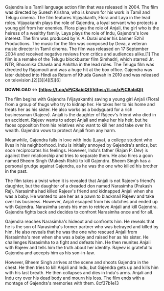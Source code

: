 
 
Gajendra is a Tamil language action film that was released in 2004. The film was directed by Suresh Krishna, who is known for his work in Tamil and Telugu cinema. The film features Vijayakanth, Flora and Laya in the lead roles. Vijayakanth plays the role of Gajendra, a loyal servant who protects a young girl from her enemies. Flora plays the role of Anjali, the girl who is the heiress of a wealthy family. Laya plays the role of Indu, Gajendra's love interest. The film was produced by V. A. Durai under his banner Ezhil Productions. The music for the film was composed by Deva, a veteran music director in Tamil cinema. The film was released on 17 September 2004 and received negative reviews from critics and audiences alike.[1] The film is a remake of the Telugu blockbuster film Simhadri, which starred Jr. NTR, Bhoomika Chawla and Ankitha in the lead roles. The Telugu film was directed by Rajamouli and was a huge hit at the box office. Gajendra was later dubbed into Hindi as Return of Khuda Gawah in 2010 and was released on television.[2][3][4][5][6]
 
**DOWNLOAD ↔ [https://t.co/xPjC8abiQt](https://t.co/xPjC8abiQt)**


  
The film begins with Gajendra (Vijayakanth) saving a young girl Anjali (Flora) from a group of thugs who try to kidnap her. He takes her to his home and treats her as his sister. He also works as a bodyguard for a rich businessman (Rajeev). Anjali is the daughter of Rajeev's friend who died in an accident. Rajeev wants to adopt Anjali and make her his heir, but he faces opposition from his relatives who want to kill her and take over his wealth. Gajendra vows to protect Anjali from any harm.
  
Meanwhile, Gajendra falls in love with Indu (Laya), a college student who lives in his neighborhood. Indu is initially annoyed by Gajendra's antics, but soon reciprocates his feelings. However, Indu's father (Rajan P. Dev) is against their relationship and tries to separate them. He also hires a goon named Bheem Singh (Mukesh Rishi) to kill Gajendra. Bheem Singh has a personal grudge against Gajendra, as he was the one who killed his brother in the past.
  
The film takes a twist when it is revealed that Anjali is not Rajeev's friend's daughter, but the daughter of a dreaded don named Narasimha (Prakash Raj). Narasimha had killed Rajeev's friend and kidnapped Anjali when she was a baby. He wanted to use her as a pawn to blackmail Rajeev and take over his business. However, Anjali escaped from his clutches and ended up with Gajendra. Narasimha sends his men to retrieve Anjali and kill Gajendra. Gajendra fights back and decides to confront Narasimha once and for all.
  
Gajendra reaches Narasimha's hideout and confronts him. He reveals that he is the son of Narasimha's former partner who was betrayed and killed by him. He also reveals that he was the one who rescued Anjali from Narasimha's men when she was a baby and raised her as his sister. He challenges Narasimha to a fight and defeats him. He then reunites Anjali with Rajeev and tells him the truth about her identity. Rajeev is grateful to Gajendra and accepts him as his son-in-law.
  
However, Bheem Singh arrives at the scene and shoots Gajendra in the chest. He then tries to kill Anjali and Indu, but Gajendra gets up and kills him with his last breath. He then collapses and dies in Indu's arms. Anjali and Indu cry over his dead body and mourn his loss. The film ends with a montage of Gajendra's memories with them.
 8cf37b1e13
 
